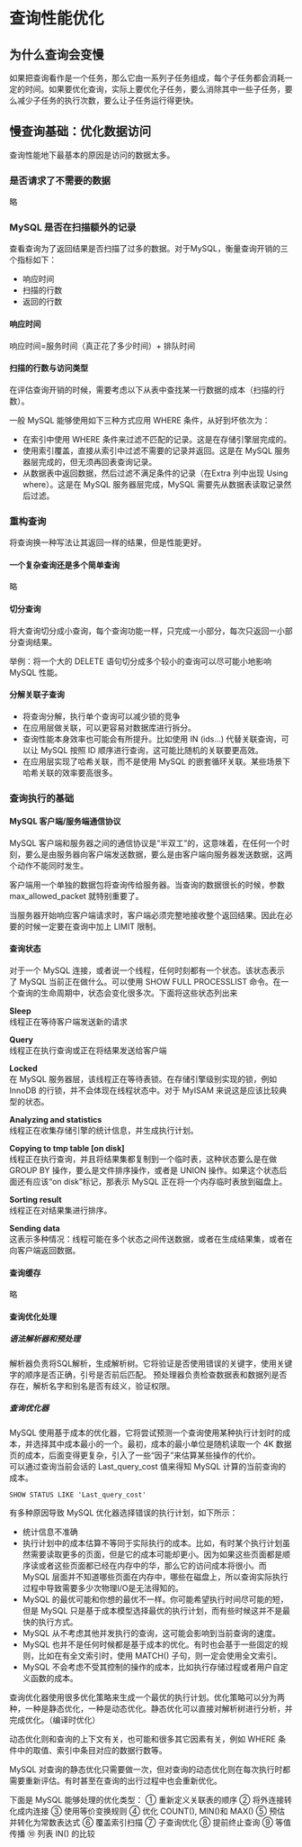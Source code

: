 # 查询性能优化

## 为什么查询会变慢
如果把查询看作是一个任务，那么它由一系列子任务组成，每个子任务都会消耗一定的时间。如果要优化查询，实际上要优化子任务，要么消除其中一些子任务，要么减少子任务的执行次数，要么让子任务运行得更快。

## 慢查询基础：优化数据访问
查询性能地下最基本的原因是访问的数据太多。

### 是否请求了不需要的数据
略

### MySQL 是否在扫描额外的记录
查看查询为了返回结果是否扫描了过多的数据。对于MySQL，衡量查询开销的三个指标如下：
- 响应时间
- 扫描的行数
- 返回的行数

#### 响应时间
响应时间=服务时间（真正花了多少时间）+ 排队时间

#### 扫描的行数与访问类型
在评估查询开销的时候，需要考虑以下从表中查找某一行数据的成本（扫描的行数）。

一般 MySQL 能够使用如下三种方式应用 WHERE 条件，从好到坏依次为：
* 在索引中使用 WHERE 条件来过滤不匹配的记录。这是在存储引擎层完成的。
* 使用索引覆盖，直接从索引中过滤不需要的记录并返回。这是在 MySQL 服务器层完成的，但无须再回表查询记录。
* 从数据表中返回数据，然后过滤不满足条件的记录（在Extra 列中出现 Using where）。这是在 MySQL 服务器层完成，MySQL 需要先从数据表读取记录然后过滤。



### 重构查询
将查询换一种写法让其返回一样的结果，但是性能更好。

#### 一个复杂查询还是多个简单查询
略

#### 切分查询
将大查询切分成小查询，每个查询功能一样，只完成一小部分，每次只返回一小部分查询结果。

举例：将一个大的 DELETE 语句切分成多个较小的查询可以尽可能小地影响 MySQL 性能。

#### 分解关联子查询
- 将查询分解，执行单个查询可以减少锁的竞争
- 在应用层做关联，可以更容易对数据库进行拆分。
- 查询性能本身效率也可能会有所提升。比如使用 IN (ids...) 代替关联查询，可以让 MySQL 按照 ID 顺序进行查询，这可能比随机的关联要更高效。
- 在应用层实现了哈希关联，而不是使用 MySQL 的嵌套循环关联。某些场景下哈希关联的效率要高很多。



### 查询执行的基础

#### MySQL 客户端/服务端通信协议

MySQL 客户端和服务器之间的通信协议是“半双工”的，这意味着，在任何一个时刻，要么是由服务器向客户端发送数据，要么是由客户端向服务器发送数据，这两个动作不能同时发生。

客户端用一个单独的数据包将查询传给服务器。当查询的数据很长的时候，参数 max_allowed_packet 就特别重要了。

当服务器开始响应客户端请求时，客户端必须完整地接收整个返回结果。因此在必要的时候一定要在查询中加上 LIMIT 限制。


#### 查询状态
对于一个 MySQL 连接，或者说一个线程，任何时刻都有一个状态。该状态表示了 MySQL 当前正在做什么。可以使用 SHOW FULL PROCESSLIST 命令。在一个查询的生命周期中，状态会变化很多次。下面将这些状态列出来

**Sleep**  
线程正在等待客户端发送新的请求

**Query**  
线程正在执行查询或正在将结果发送给客户端

**Locked**  
在 MySQL 服务器层，该线程正在等待表锁。在存储引擎级别实现的锁，例如 InnoDB 的行锁，并不会体现在线程状态中。对于 MyISAM 来说这是应该比较典型的状态。

**Analyzing and statistics**  
线程正在收集存储引擎的统计信息，并生成执行计划。

**Copying to tmp table [on disk]**  
线程正在执行查询，并且将结果集都复制到一个临时表，这种状态要么是在做 GROUP BY 操作，要么是文件排序操作，或者是 UNION 操作。如果这个状态后面还有应该“on disk”标记，那表示 MySQL 正在将一个内存临时表放到磁盘上。

**Sorting result**  
线程正在对结果集进行排序。

**Sending data**  
这表示多种情况：线程可能在多个状态之间传送数据，或者在生成结果集，或者在向客户端返回数据。


#### 查询缓存
略


#### 查询优化处理
##### 语法解析器和预处理
解析器负责将SQL解析，生成解析树。它将验证是否使用错误的关键字，使用关键字的顺序是否正确，引号是否前后匹配。
预处理器负责检查数据表和数据列是否存在，解析名字和别名是否有歧义，验证权限。

##### 查询优化器
MySQL 使用基于成本的优化器，它将尝试预测一个查询使用某种执行计划时的成本，并选择其中成本最小的一个。最初，成本的最小单位是随机读取一个 4K 数据页的成本，后面变得更复杂，引入了一些“因子”来估算某些操作的代价。  
可以通过查询当前会话的 Last_query_cost 值来得知 MySQL 计算的当前查询的成本。
```
SHOW STATUS LIKE 'Last_query_cost'
```

有多种原因导致 MySQL 优化器选择错误的执行计划，如下所示：
* 统计信息不准确
* 执行计划中的成本估算不等同于实际执行的成本。比如，有时某个执行计划虽然需要读取更多的页面，但是它的成本可能却更小。因为如果这些页面都是顺序读或者这些页面都已经在内存中的华，那么它的访问成本将很小。而 MySQL 层面并不知道哪些页面在内存中，哪些在磁盘上，所以查询实际执行过程中导致需要多少次物理I/O是无法得知的。
* MySQL 的最优可能和你想的最优不一样。你可能希望执行时间尽可能的短，但是 MySQL 只是基于成本模型选择最优的执行计划，而有些时候这并不是最快的执行方式。
* MySQL 从不考虑其他并发执行的查询，这可能会影响到当前查询的速度。
* MySQL 也并不是任何时候都是基于成本的优化。有时也会基于一些固定的规则，比如在有全文索引时，使用 MATCH() 子句，则一定会使用全文索引。
* MySQL 不会考虑不受其控制的操作的成本，比如执行存储过程或者用户自定义函数的成本。


查询优化器使用很多优化策略来生成一个最优的执行计划。优化策略可以分为两种，一种是静态优化，一种是动态优化。静态优化可以直接对解析树进行分析，并完成优化。（编译时优化）

动态优化则和查询的上下文有关，也可能和很多其它因素有关，例如 WHERE 条件中的取值、索引中条目对应的数据行数等。

MySQL 对查询的静态优化只需要做一次，但对查询的动态优化则在每次执行时都需要重新评估。有时甚至在查询的出行过程中也会重新优化。

下面是 MySQL 能够处理的优化类型：
① 重新定义关联表的顺序
② 将外连接转化成内连接
③ 使用等价变换规则
④ 优化 COUNT(), MIN()和 MAX()
⑤ 预估并转化为常数表达式
⑥ 覆盖索引扫描
⑦ 子查询优化
⑧ 提前终止查询
⑨ 等值传播
⑩ 列表 IN() 的比较
